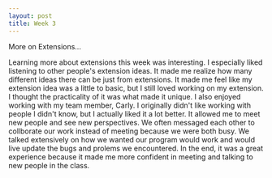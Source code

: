 ```yaml
---
layout: post
title: Week 3
---
```


More on Extensions...

Learning more about extensions this week was interesting. I especially liked listening to other people's extension ideas. It made me realize how many different ideas there can be just from extensions. It made me feel like my extension idea was a little to basic, but I still loved working on my extension. I thought the practicality of it was what made it unique. I also enjoyed working with my team member, Carly. I originally didn't like working with people I didn't know, but I actually liked it a lot better. It allowed me to meet new people and see new perspectives. We often messaged each other to collborate our work instead of meeting because we were both busy. We talked extensively on how we wanted our program would work and would live update the bugs and prolems we encountered. In the end, it was a great experience because it made me more confident in meeting and talking to new people in the class. 



